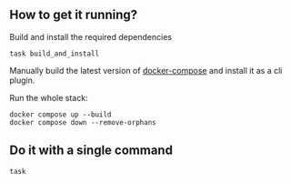 ## How to get it running?

Build and install the required dependencies

```console
task build_and_install
```

Manually build the latest version of [docker-compose](https://github.com/docker/compose)
and install it as a cli plugin.

Run the whole stack:

```console
docker compose up --build
docker compose down --remove-orphans
```

## Do it with a single command

```console
task
```
